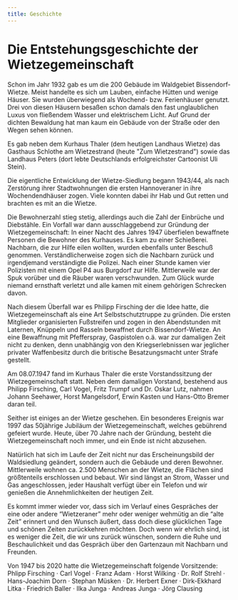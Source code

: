 ```yaml
---
title: Geschichte
---
```

# Die Entstehungsgeschichte der Wietzegemeinschaft

Schon im Jahr 1932 gab es um die 200 Gebäude im Waldgebiet Bissendorf-Wietze. Meist handelte es sich um Lauben, einfache Hütten und wenige Häuser. Sie wurden überwiegend als Wochend- bzw. Ferienhäuser genutzt. Drei von diesen Häusern besaßen schon damals den fast unglaublichen Luxus von fließendem Wasser und elektrischem Licht. Auf Grund der dichten Bewaldung hat man kaum ein Gebäude von der Straße oder den Wegen sehen können.

Es gab neben dem Kurhaus Thaler (dem heutigen Landhaus Wietze) das Gasthaus Schlothe am Wietzestrand (heute "Zum Wietzestrand") sowie das Landhaus Peters (dort lebte Deutschlands erfolgreichster Cartoonist Uli Stein).

Die eigentliche Entwicklung der Wietze-Siedlung begann 1943/44, als nach Zerstörung ihrer Stadtwohnungen die ersten Hannoveraner in ihre Wochendendhäuser zogen. Viele konnten dabei ihr Hab und Gut retten und brachten es mit an die Wietze.

Die Bewohnerzahl stieg stetig, allerdings auch die Zahl der Einbrüche und Diebstähle. Ein Vorfall war dann ausschlaggebend zur Gründung der Wietzegemeinschaft: In einer Nacht des Jahres 1947 überfielen bewaffnete Personen die Bewohner des Kurhauses. Es kam zu einer Schießerei. Nachbarn, die zur Hilfe eilen wollten, wurden ebenfalls unter Beschuß genommen. Verständlicherweise zogen sich die Nachbarn zurück und irgendjemand verständigte die Polizei. Nach einer Stunde kamen vier Polizisten mit einem Opel P4 aus Burgdorf zur Hilfe. Mittlerweile war der Spuk vorüber und die Räuber waren verschwunden. Zum Glück wurde niemand ernsthaft verletzt und alle kamen mit einem gehörigen Schrecken davon.

Nach diesem Überfall war es Philipp Firsching der die Idee hatte, die Wietzegemeinschaft als eine Art Selbstschutztruppe zu gründen. Die ersten Mitglieder organisierten Fußstreifen und zogen in den Abendstunden mit Laternen, Knüppeln und Rasseln bewaffnet durch Bissendorf-Wietze. An eine Bewaffnung mit Pfefferspray, Gaspistolen o.ä. war zur damaligen Zeit nicht zu denken, denn unabhängig von den Kriegserlebnissen war jeglicher privater Waffenbesitz durch die britische Besatzungsmacht unter Strafe gestellt.

Am 08.07.1947 fand im Kurhaus Thaler die erste Vorstandssitzung der Wietzegemeinschaft statt. Neben dem damaligen Vorstand, bestehend aus Philipp Firsching, Carl Vogel, Fritz Trumpf und Dr. Oskar Lutz, nahmen Johann Seehawer, Horst Mangelsdorf, Erwin Kasten und Hans-Otto Bremer daran teil.

Seither ist einiges an der Wietze geschehen. Ein besonderes Ereignis war 1997 das 50jährige Jubiläum der Wietzegemeinschaft, welches gebührend gefeiert wurde. Heute, über 70 Jahre nach der Gründung, besteht die Wietzegemeinschaft noch immer, und ein Ende ist nicht abzusehen.

Natürlich hat sich im Laufe der Zeit nicht nur das Erscheinungsbild der Waldsiedlung geändert, sondern auch die Gebäude und deren Bewohner. Mittlerweile wohnen ca. 2.500 Menschen an der Wietze, die Flächen sind größtenteils erschlossen und bebaut. Wir sind längst an Strom, Wasser und Gas angeschlossen, jeder Haushalt verfügt über ein Telefon und wir genießen die Annehmlichkeiten der heutigen Zeit.

Es kommt immer wieder vor, dass sich im Verlauf eines Gespräches der eine oder andere “Wietzeraner” mehr oder weniger wehmütig an die “alte Zeit” erinnert und den Wunsch äußert, dass doch diese glücklichen Tage und schönen Zeiten zurückkehren möchten. Doch wenn wir ehrlich sind, ist es weniger die Zeit, die wir uns zurück wünschen, sondern die Ruhe und Beschaulichkeit und das Gespräch über den Gartenzaun mit Nachbarn und Freunden.

Von 1947 bis 2020 hatte die Wietzegemeinschaft folgende Vorsitzende: Phlipp Firsching · Carl Vogel · Franz Adam · Horst Wilking · Dr. Rolf Strehl · Hans-Joachim Dorn · Stephan Müsken · Dr. Herbert Exner · Dirk-Ekkhard Litka · Friedrich Baller · Ilka Junga · Andreas Junga · Jörg Clausing


